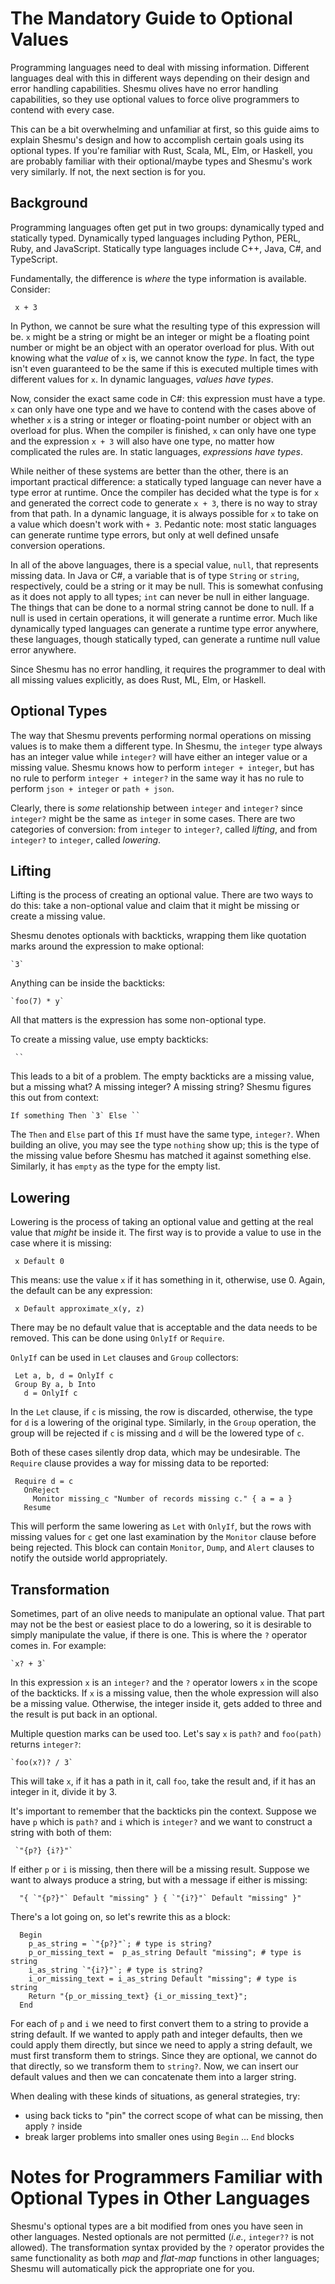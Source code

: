 # The Mandatory Guide to Optional Values
Programming languages need to deal with missing information. Different
languages deal with this in different ways depending on their design and error
handling capabilities. Shesmu olives have no error handling capabilities, so
they use optional values to force olive programmers to contend with every case.

This can be a bit overwhelming and unfamiliar at first, so this guide aims to
explain Shesmu's design and how to accomplish certain goals using its optional
types. If you're familiar with Rust, Scala, ML, Elm, or Haskell, you are
probably familiar with their optional/maybe types and Shesmu's work very
similarly. If not, the next section is for you.

## Background
Programming languages often get put in two groups: dynamically typed and
statically typed. Dynamically typed languages including Python, PERL, Ruby, and
JavaScript. Statically type languages include C++, Java, C#, and TypeScript.

Fundamentally, the difference is _where_ the type information is available. Consider:

     x + 3

In Python, we cannot be sure what the resulting type of this expression will
be. `x` might be a string or might be an integer or might be a floating point
number or might be an object with an operator overload for plus. With out
knowing what the _value_ of `x` is, we cannot know the _type_. In fact, the
type isn't even guaranteed to be the same if this is executed multiple times
with different values for `x`. In dynamic languages, _values have types_.

Now, consider the exact same code in C#: this expression must have a type.
`x` can only have one type and we have to contend with the cases above of
whether `x` is a string or integer or floating-point number or object with an
overload for plus. When the compiler is finished, `x` can only have one type
and the expression `x + 3` will also have one type, no matter how complicated
the rules are. In static languages, _expressions have types_.

While neither of these systems are better than the other, there is an important
practical difference: a statically typed language can never have a type error
at runtime. Once the compiler has decided what the type is for `x` and
generated the correct code to generate `x + 3`, there is no way to stray from
that path.  In a dynamic language, it is always possible for `x` to take on a
value which doesn't work with `+ 3`. Pedantic note: most static languages can
generate runtime type errors, but only at well defined unsafe conversion
operations.

In all of the above languages, there is a special value, `null`, that
represents missing data. In Java or C#, a variable that is of type `String` or
`string`, respectively, could be a string or it may be null. This is somewhat
confusing as it does not apply to all types; `int` can never be null in either
language. The things that can be done to a normal string cannot be done to
null. If a null is used in certain operations, it will generate a runtime
error. Much like dynamically typed languages can generate a runtime type error
anywhere, these languages, though statically typed, can generate a runtime null
value error anywhere.

Since Shesmu has no error handling, it requires the programmer to deal with all
missing values explicitly, as does Rust, ML, Elm, or Haskell.

## Optional Types
The way that Shesmu prevents performing normal operations on missing values is
to make them a different type. In Shesmu, the `integer` type always has an
integer value while `integer?` will have either an integer value or a missing
value. Shesmu knows how to perform `integer + integer`, but has no rule to
perform `integer + integer?` in the same way it has no rule to perform `json +
integer` or `path + json`.

Clearly, there is _some_ relationship between `integer` and `integer?` since
`integer?` might be the same as `integer` in some cases. There are two
categories of conversion: from `integer` to `integer?`, called _lifting_, and
from `integer?` to `integer`, called _lowering_.

## Lifting
Lifting is the process of creating an optional value. There are two ways to do
this: take a non-optional value and claim that it might be missing or create a
missing value.

Shesmu denotes optionals with backticks, wrapping them like quotation marks
around the expression to make optional:

    `3`

Anything can be inside the backticks:

    `foo(7) * y`

All that matters is the expression has some non-optional type.

To create a missing value, use empty backticks:

     ``

This leads to a bit of a problem. The empty backticks are a missing value, but
a missing what? A missing integer? A missing string? Shesmu figures this out
from context:


    If something Then `3` Else ``

The `Then` and `Else` part of this `If` must have the same type, `integer?`.
When building an olive, you may see the type `nothing` show up; this is the
type of the missing value before Shesmu has matched it against something else.
Similarly, it has `empty` as the type for the empty list.

## Lowering
Lowering is the process of taking an optional value and getting at the real
value that _might_ be inside it. The first way is to provide a value to use in
the case where it is missing:

     x Default 0

This means: use the value `x` if it has something in it, otherwise, use 0.
Again, the default can be any expression:

     x Default approximate_x(y, z)

There may be no default value that is acceptable and the data needs to be
removed. This can be done using `OnlyIf` or `Require`.

`OnlyIf` can be used in `Let` clauses and `Group` collectors:

     Let a, b, d = OnlyIf c
     Group By a, b Into
       d = OnlyIf c

In the `Let` clause, if `c` is missing, the row is discarded, otherwise, the
type for `d` is a lowering of the original type. Similarly, in the `Group`
operation, the group will be rejected if `c` is missing and `d` will be the
lowered type of `c`.

Both of these cases silently drop data, which may be undesirable. The `Require`
clause provides a way for missing data to be reported:

     Require d = c
       OnReject
         Monitor missing_c "Number of records missing c." { a = a }
       Resume

This will perform the same lowering as `Let` with `OnlyIf`, but the rows with
missing values for `c` get one last examination by the `Monitor` clause  before
being rejected. This block can contain `Monitor`, `Dump`, and `Alert` clauses
to notify the outside world appropriately.

## Transformation
Sometimes, part of an olive needs to manipulate an optional value. That part may
not be the best or easiest place to do a lowering, so it is desirable to simply
manipulate the value, if there is one. This is where the `?` operator comes in.
For example:

    `x? + 3`

In this expression `x` is an `integer?` and the `?` operator lowers `x` in the
scope of the backticks. If `x` is a missing value, then the whole expression
will also be a missing value. Otherwise, the integer inside it, gets added to
three and the result is put back in an optional.

Multiple question marks can be used too. Let's say `x` is `path?` and
`foo(path)` returns `integer?`:

    `foo(x?)? / 3`

This will take `x`, if it has a path in it, call `foo`, take the result and, if
it has an integer in it, divide it by 3.

It's important to remember that the backticks pin the context. Suppose we have
`p` which is `path?` and `i` which is `integer?` and we want to construct a
string with both of them:

     `"{p?} {i?}"`

If either `p` or `i` is missing, then there will be a missing result. Suppose
we want to always produce a string, but with a message if either is missing:

      "{ `"{p?}"` Default "missing" } { `"{i?}"` Default "missing" }"

There's a lot going on, so let's rewrite this as a block:

      Begin
        p_as_string = `"{p?}"`; # type is string?
        p_or_missing_text =  p_as_string Default "missing"; # type is string
        i_as_string `"{i?}"`; # type is string?
        i_or_missing_text = i_as_string Default "missing"; # type is string
        Return "{p_or_missing_text} {i_or_missing_text}";
      End

For each of `p` and `i` we need to first convert them to a string to provide a
string default. If we wanted to apply path and integer defaults, then we could
apply them directly, but since we need to apply a string default, we must first
transform them to strings. Since they are optional, we cannot do that directly,
so we transform them to `string?`. Now, we can insert our default values and
then we can concatenate them into a larger string.

When dealing with these kinds of situations, as general strategies, try:

- using back ticks to "pin" the correct scope of what can be missing, then
  apply `?` inside
- break larger problems into smaller ones using `Begin` ... `End` blocks

# Notes for Programmers Familiar with Optional Types in Other Languages
Shesmu's optional types are a bit modified from ones you have seen in other
languages. Nested optionals are not permitted (_i.e._, `integer??` is not
allowed). The transformation syntax provided by the `?` operator provides the
same functionality as both _map_ and _flat-map_ functions in other languages;
Shesmu will automatically pick the appropriate one for you.
